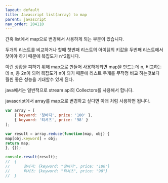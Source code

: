 ```yaml
---
layout: default
title: Javascript list(array) to map
parent: javascript
nav_order: 204110
---
```


간혹 list에서 map으로 변경해서 사용하게 되는 부분이 있습니다.

두개의 리스트를 비교하거나 할때 첫번째 리스트의 아이템의 키값을 두번째 리스트에서 찾아야 하기 때문에 복잡도가 n^2됩니다.

이런 상황을 피하기 위해 map으로 만들어 사용하게되면 map을 만드는데 n, 비교하는데 n, 총 2n이 되어 복잡도가 n이 되기 때문에 리스트 두개를 무작정 비교 하는것보다 훨씬 좋은 성능을 기대할수 있게 된다.

java에서는 일반적으로 stream api의 Collectors를 사용해서 합니다.

javascript에서 array를 map으로 변경하고 싶다면 아래 처럼 사용하면 됩니다.

```js
var array = [
    { keyword: '청바지', price: '100' },
    { keyword: '티셔츠', price: '98' }
];

var result = array.reduce(function(map, obj) {
map[obj.keyword] = obj;
return map;
}, {});

console.result(result);
//  {
//      청바지: {keyword: "청바지", price: "100"}
//      티셔츠: {keyword: "티셔츠", price: "98"}
//  }
```
